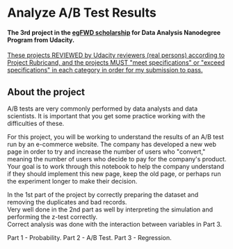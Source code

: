 # Analyze A/B Test Results
#### The 3rd project in the [egFWD scholarship](https://egfwd.com) for Data Analysis Nanodegree Program from Udacity.
<ins>These projects REVIEWED by Udacity reviewers (real persons) according to Project Rubricand, and the projects MUST "meet specifications" or "exceed specifications" in each category in order for my submission to pass.</ins>

## About the project
A/B tests are very commonly performed by data analysts and data scientists. It is important that you get some practice working with the difficulties of these.

For this project, you will be working to understand the results of an A/B test run by an e-commerce website. The company has developed a new web page in order to try and increase the number of users who "convert," meaning the number of users who decide to pay for the company's product. Your goal is to work through this notebook to help the company understand if they should implement this new page, keep the old page, or perhaps run the experiment longer to make their decision.

In the 1st part of the project by correctly preparing the dataset and removing the duplicates and bad records. \
Very well done in the 2nd part as well by interpreting the simulation and performing the z-test correctly. \
Correct analysis was done with the interaction between variables in Part 3.

Part 1 - Probability.
Part 2 - A/B Test.
Part 3 - Regression.
